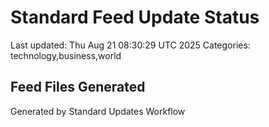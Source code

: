 # Standard Feed Update Status
Last updated: Thu Aug 21 08:30:29 UTC 2025
Categories: technology,business,world

## Feed Files Generated

Generated by Standard Updates Workflow

